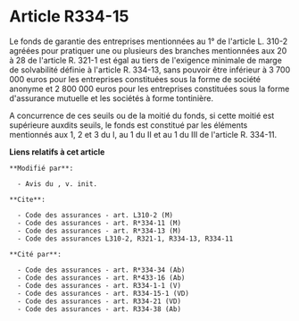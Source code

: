 # Article R334-15

Le fonds de garantie des entreprises mentionnées au 1° de l'article L. 310-2 agréées pour pratiquer une ou plusieurs des
branches mentionnées aux 20 à 28 de l'article R. 321-1 est égal au tiers de l'exigence minimale de marge de solvabilité
définie à l'article R. 334-13, sans pouvoir être inférieur à 3 700 000 euros pour les entreprises constituées sous la forme
de société anonyme et 2 800 000 euros pour les entreprises constituées sous la forme d'assurance mutuelle et les sociétés à
forme tontinière.

A concurrence de ces seuils ou de la moitié du fonds, si cette moitié est supérieure auxdits seuils, le fonds est constitué
par les éléments mentionnés aux 1, 2 et 3 du I, au 1 du II et au 1 du III de l'article R. 334-11.

**Liens relatifs à cet article**

	**Modifié par**:

	  - Avis du , v. init.

	**Cite**:

	  - Code des assurances - art. L310-2 (M)
	  - Code des assurances - art. R*334-11 (M)
	  - Code des assurances - art. R*334-13 (M)
	  - Code des assurances L310-2, R321-1, R334-13, R334-11

	**Cité par**:

	  - Code des assurances - art. R*334-34 (Ab)
	  - Code des assurances - art. R*433-16 (Ab)
	  - Code des assurances - art. R334-1-1 (V)
	  - Code des assurances - art. R334-15-1 (VD)
	  - Code des assurances - art. R334-21 (VD)
	  - Code des assurances - art. R334-38 (Ab)
